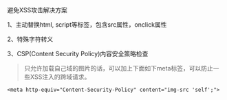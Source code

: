 避免XSS攻击解决方案

1、主动替换html, script等标签，包含src属性，onclick属性

2、特殊字符转义

3、CSP(Content Security Policy)内容安全策略检查

  > 只允许加载自己域的图片的话，可以加上下面如下meta标签，可以防止一些XSS注入的跨域请求。

  `<meta http-equiv="Content-Security-Policy" content="img-src 'self';">`
